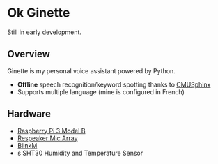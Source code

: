 # Ok Ginette

Still in early development.

## Overview

Ginette is my personal voice assistant powered by Python.

 - **Offline** speech recognition/keyword spotting thanks to [CMUSphinx](https://cmusphinx.github.io/)
 - Supports multiple language (mine is configured in French)

## Hardware

 - [Raspberry Pi 3 Model B](https://www.raspberrypi.org/products/raspberry-pi-3-model-b/)
 - [Respeaker Mic Array](https://www.seeedstudio.com/ReSpeaker-Mic-Array-Far-field-w%2F-7-PDM-Microphones-p-2719.html)
 - [BlinkM](https://thingm.com/products/blinkm/)
 - s SHT30 Humidity and Temperature Sensor
